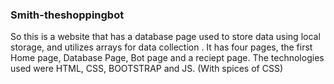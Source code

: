 ### Smith-theshoppingbot
So this is a website that has a database page used to store data using local storage, and utilizes arrays for data collection . 
It has four pages, the first Home page, Database Page, Bot page and a reciept page.
The technologies used were HTML, CSS, BOOTSTRAP and JS. (With spices of CSS) 
